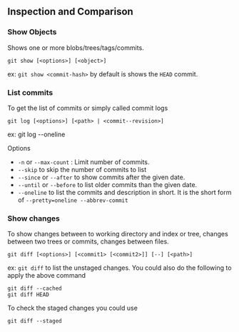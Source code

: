 ## Inspection and Comparison

### Show Objects
Shows one or more blobs/trees/tags/commits.
```
git show [<options>] [<object>]
```
ex: `git show <commit-hash>` by default is shows the `HEAD` commit.

### List commits

To get the list of commits or simply called commit logs
```
git log [<options>] [<path> | <commit--revision>]
```
ex: git log --oneline

Options
- `-n` or `--max-count` : Limit number of commits.
- `--skip` to skip the number of commits to list
- `--since` or `--after` to show commits after the given date.
- `--until` or `--before` to list older commits than the given date.
- `--oneline` to list the commits and description in short. It is the short form of `--pretty=oneline --abbrev-commit`

### Show changes
To show changes between to working directory and index or tree, changes between two trees or commits, changes between files.
```
git diff [<options>] [<commit1> [<commit2>]] [--] [<path>]
```
ex: `git diff` to list the unstaged changes.
You could also do the following to apply the above command
```
git diff --cached
git diff HEAD
```
To check the staged changes you could use
```
git diff --staged
```